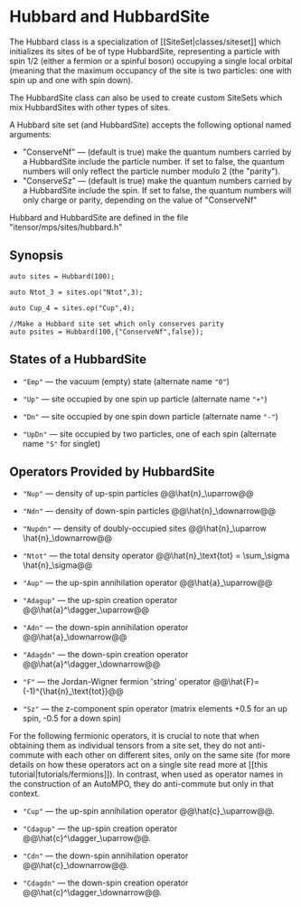 # Hubbard and HubbardSite

The Hubbard class is a specialization of [[SiteSet|classes/siteset]] which initializes
its sites of be of type HubbardSite, representing a particle with spin 1/2 (either
a fermion or a spinful boson) occupying a 
single local orbital (meaning that the maximum occupancy of the site is two particles:
one with spin up and one with spin down).

The HubbardSite class can also be used to create custom SiteSets which mix HubbardSites
with other types of sites.

A Hubbard site set (and HubbardSite) accepts the following optional named arguments: 
- "ConserveNf" &mdash; (default is true) make the quantum numbers carried by a HubbardSite include
  the particle number. If set to false, the quantum numbers will only reflect the particle 
  number modulo 2 (the "parity").
- "ConserveSz" &mdash; (default is true) make the quantum numbers carried by a HubbardSite include
  the spin. If set to false, the quantum numbers will only charge or parity, depending on 
  the value of "ConserveNf"

Hubbard and HubbardSite are defined in the file "itensor/mps/sites/hubbard.h"

## Synopsis

    auto sites = Hubbard(100);

    auto Ntot_3 = sites.op("Ntot",3);

    auto Cup_4 = sites.op("Cup",4);

    //Make a Hubbard site set which only conserves parity
    auto psites = Hubbard(100,{"ConserveNf",false});

## States of a HubbardSite

* `"Emp"` &mdash; the vacuum (empty) state (alternate name `"0"`)

* `"Up"` &mdash; site occupied by one spin up particle (alternate name `"+"`)

* `"Dn"` &mdash; site occupied by one spin down particle (alternate name `"-"`)

* `"UpDn"` &mdash; site occupied by two particles, one of each spin (alternate name `"S"` for singlet)

## Operators Provided by HubbardSite

* `"Nup"` &mdash; density of up-spin particles @@\hat{n}\_\uparrow@@

* `"Ndn"` &mdash; density of down-spin particles @@\hat{n}\_\downarrow@@

* `"Nupdn"` &mdash; density of doubly-occupied sites @@\hat{n}\_\uparrow \hat{n}\_\downarrow@@

* `"Ntot"` &mdash; the total density operator @@\hat{n}\_\text{tot} = \sum\_\sigma \hat{n}\_\sigma@@

* `"Aup"` &mdash; the up-spin annihilation operator @@\hat{a}\_\uparrow@@

* `"Adagup"` &mdash; the up-spin creation operator @@\hat{a}^\dagger\_\uparrow@@

* `"Adn"` &mdash; the down-spin annihilation operator @@\hat{a}\_\downarrow@@

* `"Adagdn"` &mdash; the down-spin creation operator @@\hat{a}^\dagger\_\downarrow@@

* `"F"` &mdash; the Jordan-Wigner fermion 'string' operator @@\hat{F}=(-1)^{\hat{n}\_\text{tot}}@@

* `"Sz"` &mdash; the z-component spin operator (matrix elements +0.5 for an up spin, -0.5 for a down spin)

For the following fermionic operators, it is crucial to note that when obtaining them as individual
tensors from a site set, they do not anti-commute with each other on different sites, only on 
the same site (for more details on how these operators act on a single site read more at
[[this tutorial|tutorials/fermions]]). In contrast, when used as operator names in the
construction of an AutoMPO, they do anti-commute but only in that context.

* `"Cup"` &mdash; the up-spin annihilation operator @@\hat{c}\_\uparrow@@. 

* `"Cdagup"` &mdash; the up-spin creation operator @@\hat{c}^\dagger\_\uparrow@@.

* `"Cdn"` &mdash; the down-spin annihilation operator @@\hat{c}\_\downarrow@@. 

* `"Cdagdn"` &mdash; the down-spin creation operator @@\hat{c}^\dagger\_\downarrow@@.

